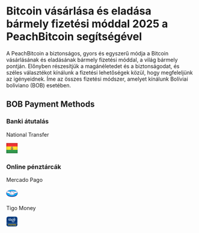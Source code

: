 <body class="payment-methods-page">

# Bitcoin vásárlása és eladása bármely fizetési móddal 2025 a PeachBitcoin segítségével

A PeachBitcoin a biztonságos, gyors és egyszerű módja a Bitcoin vásárlásának és eladásának bármely fizetési móddal, a világ bármely pontján. Előnyben részesítjük a magánéletedet és a biztonságodat, és széles választékot kínálunk a fizetési lehetőségek közül, hogy megfeleljünk az igényeidnek. Íme az összes fizetési módszer, amelyet kínálunk Bolíviai boliviano (BOB) esetében.

## BOB Payment Methods

### Banki átutalás

<div class="payment-grid">
    <div class="payment-grid-item">
        <p>National Transfer</p> 
        <img src="/img/faq/logoimg/bolivia.jpg" width="30px" height="27px" alt="Bitcoin vásárlása ezzel: national transfer bolivia, Bitcoin eladása ezzel: national transfer bolivia">
    </div>
</div>

### Online pénztárcák

<div class="payment-grid">
    <div class="payment-grid-item">
        <p>Mercado Pago</p> 
        <img src="/img/faq/logoimg/mercadopago.png" width="30px" height="27px" alt="Bitcoin vásárlása ezzel: Mercado Pago, Bitcoin eladása ezzel: Mercado Pago">
    </div>
    <div class="payment-grid-item">
        <p>Tigo Money</p> 
        <img src="/img/faq/logoimg/tigomoney.png" width="30px" height="27px" alt="Bitcoin vásárlása ezzel: Tigo Money, Bitcoin eladása ezzel: Tigo Money">
    </div>
</div>

</body>
